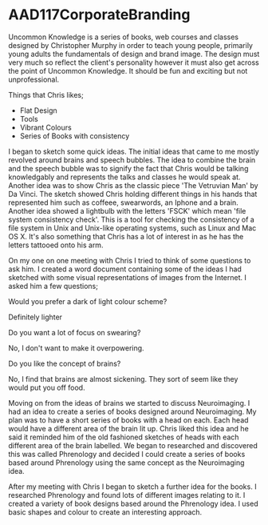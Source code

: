 # AAD117CorporateBranding

Uncommon Knowledge is a series of books, web courses and classes designed by Christopher Murphy in order to teach young people, primarily young adults the fundamentals of design and brand image.  The design must very much so reflect the client's personality however it must also get across the point of Uncommon Knowledge.  It should be fun and exciting but not unprofessional.

Things that Chris likes;
* Flat Design
* Tools
* Vibrant Colours
* Series of Books with consistency

I began to sketch some quick ideas.  The initial ideas that came to me  mostly revolved around brains and speech bubbles.  The idea to combine the brain and the speech bubble was to signify the fact that Chris would be talking knowledgably and represents the talks and classes he would speak at.  Another idea was to show Chris as the classic piece 'The Vetruvian Man' by Da Vinci.  The sketch showed Chris holding different things in his hands that represented him such as coffeee, swearwords, an Iphone and a brain.  Another idea showed a lightbulb with the letters 'FSCK' which mean 'file system consistency check'.  This is a tool for checking the consistency of a file system in Unix and Unix-like operating systems, such as Linux and Mac OS X.  It's also something that Chris has a lot of interest in as he has the letters tattooed onto his arm.  

On my one on one meeting with Chris I tried to think of some questions to ask him.  I created a word document containing some of the ideas I had sketched with some visual representations of images from the Internet.  I asked him a few questions;

Would you prefer a dark of light colour scheme?

Definitely lighter


Do you want a lot of focus on swearing?

No, I don't want to make it overpowering.


Do you like the concept of brains?

No, I find that brains are almost sickening.  They sort of seem like they would put you off food.



Moving on from the ideas of brains we started to discuss Neuroimaging.  I had an idea to create a series of books designed around Neuroimaging.  My plan was to have a short series of books with a head on each.  Each head would have a different area of the brain lit up.  Chris liked this idea and he said it reminded him of the old fashioned sketches of heads with each different area of the brain labelled.  We began to researched and discovered this was called Phrenology and decided I could create a series of books based around Phrenology using the same concept as the Neuroimaging idea.  

After my meeting with Chris I began to sketch a further idea for the books.  I researched Phrenology and found lots of different images relating to it.  I created a variety of book designs based around the Phrenology idea.  I used basic shapes and colour to create an interesting approach.  



